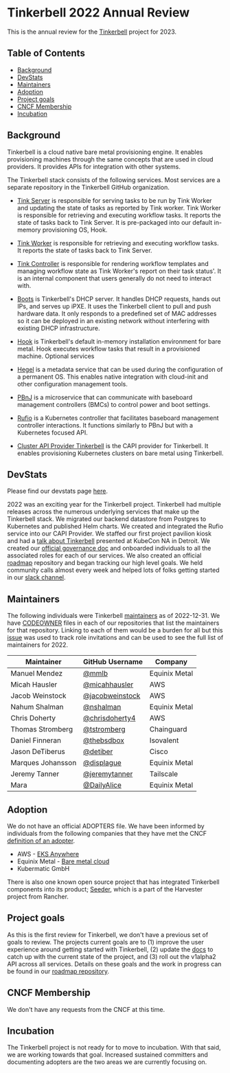 # Tinkerbell 2022 Annual Review

This is the annual review for the [Tinkerbell](https://tinkerbell.org) project for 2023.

## Table of Contents

- [Background](#background)
- [DevStats](#devstats)
- [Maintainers](#maintainers)
- [Adoption](#adoption)
- [Project goals](#project-goals)
- [CNCF Membership](#cncf-membership)
- [Incubation](#incubation)

## Background

Tinkerbell is a cloud native bare metal provisioning engine. It enables provisioning machines through the same concepts that are used in cloud providers. It provides APIs for integration with other systems.

The Tinkerbell stack consists of the following services. Most services are a separate repository in the Tinkerbell GitHub organization.

- [Tink Server](https://github.com/tinkerbell/tink) is responsible for serving tasks to be run by Tink Worker and updating the state of tasks as reported by Tink worker.
Tink Worker is responsible for retrieving and executing workflow tasks. It reports the state of tasks back to Tink Server. It is pre-packaged into our default in-memory provisioning OS, Hook.

- [Tink Worker](https://github.com/tinkerbell/tink) is responsible for retrieving and executing workflow tasks. It reports the state of tasks back to Tink Server.

- [Tink Controller](https://github.com/tinkerbell/tink) is responsible for rendering workflow templates and managing workflow state as Tink Worker's report on their task status'. It is an internal component that users generally do not need to interact with.

- [Boots](https://github.com/tinkerbell/boots) is Tinkerbell's DHCP server. It handles DHCP requests, hands out IPs, and serves up iPXE. It uses the Tinkerbell client to pull and push hardware data. It only responds to a predefined set of MAC addresses so it can be deployed in an existing network without interfering with existing DHCP infrastructure.

- [Hook](https://github.com/tinkerbell/hook) is Tinkerbell's default in-memory installation environment for bare metal. Hook executes workflow tasks that result in a provisioned machine.
Optional services

- [Hegel](https://github.com/tinkerbell/hegel) is a metadata service that can be used during the configuration of a permanent OS. This enables native integration with cloud-init and other configuration management tools.

- [PBnJ](https://github.com/tinkerbell/pbnj) is a microservice that can communicate with baseboard management controllers (BMCs) to control power and boot settings.

- [Rufio](https://github.com/tinkerbell/rufio) is a Kubernetes controller that facilitates baseboard management controller interactions. It functions similarly to PBnJ but with a Kubernetes focused API.

- [Cluster API Provider Tinkerbell](https://github.com/tinkerbell/cluster-api-provider-tinkerbell) is the CAPI provider for Tinkerbell. It enables provisioning Kubernetes clusters on bare metal using Tinkerbell.

## DevStats

Please find our devstats page [here](https://tinkerbell.devstats.cncf.io/d/8/dashboards?orgId=1&refresh=15m).

2022 was an exciting year for the Tinkerbell project. Tinkerbell had multiple releases across the numerous underlying services that make up the Tinkerbell stack. We migrated our backend datastore from Postgres to Kubernetes and published Helm charts. We created and integrated the Rufio service into our CAPI Provider. We staffed our first project pavilion kiosk and had a [talk about Tinkerbell](https://kccncna2022.sched.com/event/182In/bare-metal-chronicles-intertwinement-of-tinkerbell-cluster-api-and-gitops-katie-gamanji-apple) presented at KubeCon NA in Detroit. We created our [official governance doc](https://github.com/tinkerbell/org/blob/main/GOVERNANCE.md) and onboarded individuals to all the associated roles for each of our services. We also created an official [roadmap](https://github.com/tinkerbell/roadmap) repository and began tracking our high level goals. We held community calls almost every week and helped lots of folks getting started in our [slack channel](https://cloud-native.slack.com/archives/C01SRB41GMT).

## Maintainers

The following individuals were Tinkerbell [maintainers](https://github.com/tinkerbell/org/blob/main/GOVERNANCE.md#maintainer) as of 2022-12-31. We have [CODEOWNER](https://github.com/tinkerbell/pbnj/blob/main/.github/CODEOWNERS) files in each of our repositories that list the maintainers for that repository. Linking to each of them would be a burden for all but this [issue](https://github.com/tinkerbell/org/issues/10) was used to track role invitations and can be used to see the full list of maintainers for 2022.

| Maintainer        | GitHub Username                                      | Company       |
| ----------------- | ---------------------------------------------------- | ------------- |
| Manuel Mendez     | [@mmlb](https://github.com/mmlb)                     | Equinix Metal |
| Micah Hausler     | [@micahhausler](https://github.com/micahhausler)     | AWS           |
| Jacob Weinstock   | [@jacobweinstock](https://github.com/jacobweinstock) | AWS           |
| Nahum Shalman     | [@nshalman](https://github.com/nshalman)             | Equinix Metal |
| Chris Doherty     | [@chrisdoherty4](https://github.com/chrisdoherty4)   | AWS           |
| Thomas Stromberg  | [@tstromberg](https://github.com/tstromberg)         | Chainguard    |
| Daniel Finneran   | [@thebsdbox](https://github.com/thebsdbox)           | Isovalent     |
| Jason DeTiberus   | [@detiber](https://github.com/detiber)               | Cisco         |
| Marques Johansson | [@displague](https://github.com/displague)           | Equinix Metal |
| Jeremy Tanner     | [@jeremytanner](https://github.com/jeremytanner)     | Tailscale     |
| Mara              | [@DailyAlice](https://github.com/DailyAlice)         | Equinix Metal |

## Adoption

We do not have an official ADOPTERS file. We have been informed by individuals from the following companies that they have met the CNCF [definition of an adopter](https://github.com/cncf/toc/blob/main/FAQ.md#what-is-the-definition-of-an-adopter).

- AWS - [EKS Anywhere](https://anywhere.eks.amazonaws.com/docs/getting-started/baremetal/overview/)
- Equinix Metal - [Bare metal cloud](https://deploy.equinix.com/)
- Kubermatic GmbH

There is also one known open source project that has integrated Tinkerbell components into its product; [Seeder](https://github.com/harvester/seeder), which is a part of the Harvester project from Rancher.

## Project goals

As this is the first review for Tinkerbell, we don't have a previous set of goals to review. The projects current goals are to (1) improve the user experience around getting started with Tinkerbell, (2) update the [docs](https://docs.tinkerbell.org/) to catch up with the current state of the project, and (3) roll out the v1alpha2 API across all services. Details on these goals and the work in progress can be found in our [roadmap repository](https://github.com/orgs/tinkerbell/projects/16/views/1).

## CNCF Membership

We don't have any requests from the CNCF at this time.  

## Incubation

The Tinkerbell project is not ready for to move to incubation. With that said, we are working towards that goal. Increased sustained committers and documenting adopters are the two areas we are currently focusing on.
